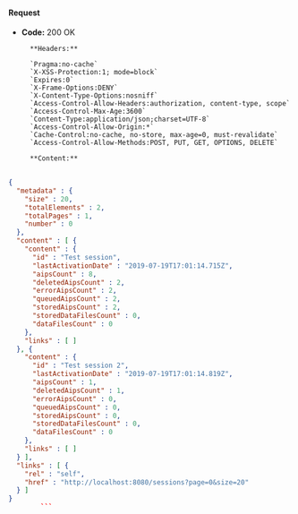 #### Request

* **Code:** 200 OK

        **Headers:**

        `Pragma:no-cache`
        `X-XSS-Protection:1; mode=block`
        `Expires:0`
        `X-Frame-Options:DENY`
        `X-Content-Type-Options:nosniff`
        `Access-Control-Allow-Headers:authorization, content-type, scope`
        `Access-Control-Max-Age:3600`
        `Content-Type:application/json;charset=UTF-8`
        `Access-Control-Allow-Origin:*`
        `Cache-Control:no-cache, no-store, max-age=0, must-revalidate`
        `Access-Control-Allow-Methods:POST, PUT, GET, OPTIONS, DELETE`

        **Content:**

```json
    
{
  "metadata" : {
    "size" : 20,
    "totalElements" : 2,
    "totalPages" : 1,
    "number" : 0
  },
  "content" : [ {
    "content" : {
      "id" : "Test session",
      "lastActivationDate" : "2019-07-19T17:01:14.715Z",
      "aipsCount" : 8,
      "deletedAipsCount" : 2,
      "errorAipsCount" : 2,
      "queuedAipsCount" : 2,
      "storedAipsCount" : 2,
      "storedDataFilesCount" : 0,
      "dataFilesCount" : 0
    },
    "links" : [ ]
  }, {
    "content" : {
      "id" : "Test session 2",
      "lastActivationDate" : "2019-07-19T17:01:14.819Z",
      "aipsCount" : 1,
      "deletedAipsCount" : 1,
      "errorAipsCount" : 0,
      "queuedAipsCount" : 0,
      "storedAipsCount" : 0,
      "storedDataFilesCount" : 0,
      "dataFilesCount" : 0
    },
    "links" : [ ]
  } ],
  "links" : [ {
    "rel" : "self",
    "href" : "http://localhost:8080/sessions?page=0&size=20"
  } ]
}
        ```
